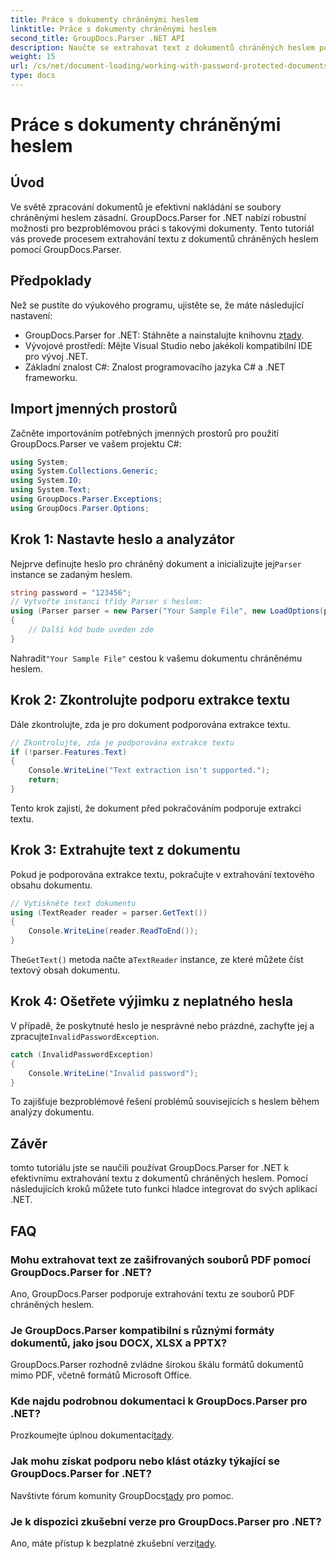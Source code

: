 ```yaml
---
title: Práce s dokumenty chráněnými heslem
linktitle: Práce s dokumenty chráněnými heslem
second_title: GroupDocs.Parser .NET API
description: Naučte se extrahovat text z dokumentů chráněných heslem pomocí GroupDocs.Parser for .NET. Vylepšete své možnosti zpracování dokumentů.
weight: 15
url: /cs/net/document-loading/working-with-password-protected-documents/
type: docs
---
```

# Práce s dokumenty chráněnými heslem

## Úvod
Ve světě zpracování dokumentů je efektivní nakládání se soubory chráněnými heslem zásadní. GroupDocs.Parser for .NET nabízí robustní možnosti pro bezproblémovou práci s takovými dokumenty. Tento tutoriál vás provede procesem extrahování textu z dokumentů chráněných heslem pomocí GroupDocs.Parser.
## Předpoklady
Než se pustíte do výukového programu, ujistěte se, že máte následující nastavení:
-  GroupDocs.Parser for .NET: Stáhněte a nainstalujte knihovnu z[tady](https://releases.groupdocs.com/parser/net/).
- Vývojové prostředí: Mějte Visual Studio nebo jakékoli kompatibilní IDE pro vývoj .NET.
- Základní znalost C#: Znalost programovacího jazyka C# a .NET frameworku.

## Import jmenných prostorů
Začněte importováním potřebných jmenných prostorů pro použití GroupDocs.Parser ve vašem projektu C#:
```csharp
using System;
using System.Collections.Generic;
using System.IO;
using System.Text;
using GroupDocs.Parser.Exceptions;
using GroupDocs.Parser.Options;
```

## Krok 1: Nastavte heslo a analyzátor
 Nejprve definujte heslo pro chráněný dokument a inicializujte jej`Parser` instance se zadaným heslem.
```csharp
string password = "123456";
// Vytvořte instanci třídy Parser s heslem:
using (Parser parser = new Parser("Your Sample File", new LoadOptions(password)))
{
    // Další kód bude uveden zde
}
```
 Nahradit`"Your Sample File"` cestou k vašemu dokumentu chráněnému heslem.
## Krok 2: Zkontrolujte podporu extrakce textu
Dále zkontrolujte, zda je pro dokument podporována extrakce textu.
```csharp
// Zkontrolujte, zda je podporována extrakce textu
if (!parser.Features.Text)
{
    Console.WriteLine("Text extraction isn't supported.");
    return;
}
```
Tento krok zajistí, že dokument před pokračováním podporuje extrakci textu.
## Krok 3: Extrahujte text z dokumentu
Pokud je podporována extrakce textu, pokračujte v extrahování textového obsahu dokumentu.
```csharp
// Vytiskněte text dokumentu
using (TextReader reader = parser.GetText())
{
    Console.WriteLine(reader.ReadToEnd());
}
```
 The`GetText()` metoda načte a`TextReader` instance, ze které můžete číst textový obsah dokumentu.
## Krok 4: Ošetřete výjimku z neplatného hesla
 V případě, že poskytnuté heslo je nesprávné nebo prázdné, zachyťte jej a zpracujte`InvalidPasswordException`.
```csharp
catch (InvalidPasswordException)
{
    Console.WriteLine("Invalid password");
}
```
To zajišťuje bezproblémové řešení problémů souvisejících s heslem během analýzy dokumentu.

## Závěr
tomto tutoriálu jste se naučili používat GroupDocs.Parser for .NET k efektivnímu extrahování textu z dokumentů chráněných heslem. Pomocí následujících kroků můžete tuto funkci hladce integrovat do svých aplikací .NET.

## FAQ
### Mohu extrahovat text ze zašifrovaných souborů PDF pomocí GroupDocs.Parser for .NET?
Ano, GroupDocs.Parser podporuje extrahování textu ze souborů PDF chráněných heslem.
### Je GroupDocs.Parser kompatibilní s různými formáty dokumentů, jako jsou DOCX, XLSX a PPTX?
GroupDocs.Parser rozhodně zvládne širokou škálu formátů dokumentů mimo PDF, včetně formátů Microsoft Office.
### Kde najdu podrobnou dokumentaci k GroupDocs.Parser pro .NET?
 Prozkoumejte úplnou dokumentaci[tady](https://tutorials.groupdocs.com/parser/net/).
### Jak mohu získat podporu nebo klást otázky týkající se GroupDocs.Parser for .NET?
 Navštivte fórum komunity GroupDocs[tady](https://forum.groupdocs.com/c/parser/17) pro pomoc.
### Je k dispozici zkušební verze pro GroupDocs.Parser pro .NET?
 Ano, máte přístup k bezplatné zkušební verzi[tady](https://releases.groupdocs.com/).